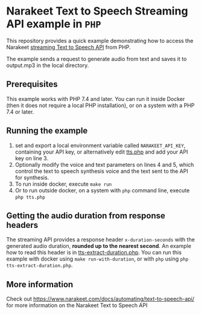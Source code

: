 # Narakeet Text to Speech Streaming API example in `PHP`

This repository provides a quick example demonstrating how to access the Narakeet [streaming Text to Speech API](https://www.narakeet.com/docs/automating/text-to-speech-api/) from PHP.

The example sends a request to generate audio from text and saves it to output.mp3 in the local directory.

## Prerequisites

This example works with PHP 7.4 and later. You can run it inside Docker (then it does not require a local PHP installation), or on a system with a PHP 7.4 or later.

## Running the example

1. set and export a local environment variable called `NARAKEET_API_KEY`, containing your API key, or alternatively edit [tts.php](tts.php) and add your API key on line 3. 
2. Optionally modify the voice and text parameters on lines 4 and 5, which control the text to speech synthesis voice and the text sent to the API for synthesis.
2. To run inside docker, execute `make run`
3. Or to run outside docker, on a system with `php` command line, execute `php tts.php`

## Getting the audio duration from response headers

The streaming API provides a response header `x-duration-seconds` with the generated audio duration, **rounded up to the nearest second**. An example how to read this header is in [tts-extract-duration.php](tts-extract-duration.php). You can run this example with docker using `make run-with-duration`, or with `php` using `php tts-extract-duration.php`.

## More information

Check out <https://www.narakeet.com/docs/automating/text-to-speech-api/> for more information on the Narakeet Text to Speech API

